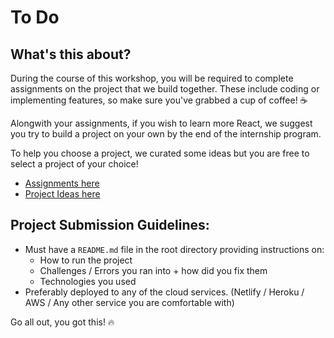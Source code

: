# To Do

## What's this about?

During the course of this workshop, you will be required to complete assignments on the project that we build together. These include coding or implementing features, so make sure you've grabbed a cup of coffee! ☕

Alongwith your assignments, if you wish to learn more React, we suggest you try to build a project on your own by the end of the internship program. 

To help you choose a project, we curated some ideas but you are free to select a project of your choice!

- [Assignments here]()
- [Project Ideas here]()

## Project Submission Guidelines:

- Must have a `README.md` file in the root directory providing instructions on:
    - How to run the project
    - Challenges / Errors you ran into + how did you fix them
    - Technologies you used
- Preferably deployed to any of the cloud services. (Netlify / Heroku / AWS / Any other service you are comfortable with)

Go all out, you got this! 🔥